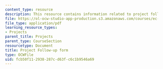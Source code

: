 ```yaml
---
content_type: resource
description: This resource contains information related to project follow-up survey.
file: https://ol-ocw-studio-app-production.s3.amazonaws.com/courses/ec-720j-d-lab-ii-design-spring-2010/fcb50f112938287cd63fc6c1b9546a69_MITEC_720JS10_proj_folwup.pdf
file_type: application/pdf
learning_resource_types:
- Projects
parent_title: Projects
parent_type: CourseSection
resourcetype: Document
title: Project Follow-up form
type: OCWFile
uid: fcb50f11-2938-287c-d63f-c6c1b9546a69
---
```

